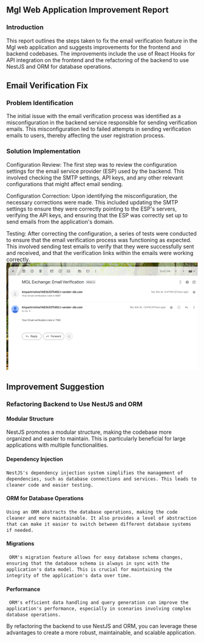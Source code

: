 


## Mgl Web Application Improvement Report
  
### Introduction

This report outlines the steps taken to fix the email verification feature in the Mgl web application and suggests improvements for the frontend and backend codebases. The improvements include the use of React Hooks for API integration on the frontend and the refactoring of the backend to use NestJS and ORM for database operations.

## Email Verification Fix
 ### Problem Identification
The initial issue with the email verification process was identified as a misconfiguration in the backend service responsible for sending verification emails. This misconfiguration led to failed attempts in sending verification emails to users, thereby affecting the user registration process.

### Solution Implementation
  Configuration Review: The first step was to review the configuration settings for the email service provider (ESP) used by the backend. This involved checking the SMTP settings, API keys, and any other relevant configurations that might affect email sending.

  Configuration Correction: Upon identifying the misconfiguration, the necessary corrections were made. This included updating the SMTP settings to ensure they were correctly pointing to the ESP's servers, verifying the API keys, and ensuring that the ESP was correctly set up to send emails from the application's domain.

   Testing: After correcting the configuration, a series of tests were conducted to ensure that the email verification process was functioning as expected. This involved sending test emails to verify that they were successfully sent and received, and that the verification links within the emails were working correctly.
   ![alt text](image.png)
   ## Improvement Suggestion
   ### Refactoring Backend to Use NestJS and ORM
   #### Modular Structure
   NestJS promotes a modular structure, making the codebase more organized and easier to maintain. This is particularly beneficial for large applications with multiple functionalities.
   #### Dependency Injection
    NestJS's dependency injection system simplifies the management of dependencies, such as database connections and services. This leads to cleaner code and easier testing.
   #### ORM for Database Operations
    Using an ORM abstracts the database operations, making the code cleaner and more maintainable. It also provides a level of abstraction that can make it easier to switch between different database systems if needed.
   #### Migrations
     ORM's migration feature allows for easy database schema changes, ensuring that the database schema is always in sync with the application's data model. This is crucial for maintaining the integrity of the application's data over time.
 #### Performance
     ORM's efficient data handling and query generation can improve the application's performance, especially in scenarios involving complex database operations.

By refactoring the backend to use NestJS and ORM, you can leverage these advantages to create a more robust, maintainable, and scalable application.

